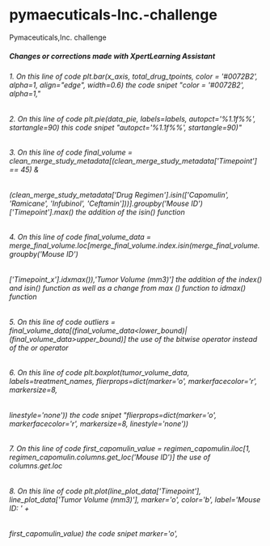 # pymaecuticals-Inc.-challenge
Pymaceuticals,Inc. challenge
##### Changes or corrections made with XpertLearning Assistant
###### 1. On this line of code plt.bar(x_axis, total_drug_tpoints, color = '#0072B2', alpha=1, align="edge", width=0.6) the code snipet "color = '#0072B2', alpha=1,"
###### 2. On this line of code plt.pie(data_pie, labels=labels, autopct='%1.1f%%', startangle=90) this code snipet "autopct='%1.1f%%', startangle=90)"
###### 3. On this line of code final_volume = clean_merge_study_metadata[(clean_merge_study_metadata['Timepoint'] == 45) & 
###### (clean_merge_study_metadata['Drug Regimen'].isin(['Capomulin', 'Ramicane', 'Infubinol', 'Ceftamin']))].groupby('Mouse ID')['Timepoint'].max() the addition of the isin() function
###### 4. On this line of code  final_volume_data = merge_final_volume.loc[merge_final_volume.index.isin(merge_final_volume.groupby('Mouse ID')
###### ['Timepoint_x'].idxmax()),'Tumor Volume (mm3)'] the addition of the index() and isin() function as well as a change from max () function to idmax() function
###### 5. On this line of code outliers = final_volume_data[(final_volume_data<lower_bound)| (final_volume_data>upper_bound)] the use of the bitwise operator instead of the or operator
###### 6. On this line of code plt.boxplot(tumor_volume_data, labels=treatment_names, flierprops=dict(marker='o', markerfacecolor='r', markersize=8,
###### linestyle='none')) the code snipet "flierprops=dict(marker='o', markerfacecolor='r', markersize=8, linestyle='none'))
###### 7. On this line of code first_capomulin_value = regimen_capomulin.iloc[1, regimen_capomulin.columns.get_loc('Mouse ID')] the use of columns.get.loc
###### 8. On this line of code plt.plot(line_plot_data['Timepoint'], line_plot_data['Tumor Volume (mm3)'], marker='o', color='b', label='Mouse ID: ' + 
###### first_capomulin_value) the code snipet  marker='o',
